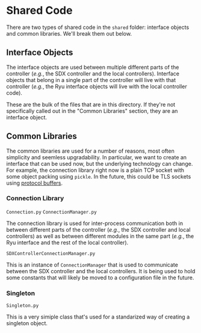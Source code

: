 # Shared Code

There are two types of shared code in the `shared` folder: interface objects and common libraries. We'll break them out below.

## Interface Objects

The interface objects are used between multiple different parts of the controller (_e.g._, the SDX controller and the local controllers). Interface objects that belong in a single part of the controller will live with that controller (_e.g._, the Ryu interface objects will live with the local controller code).

These are the bulk of the files that are in this directory. If they're not specifically called out in the "Common Libraries" section, they are an interface object.





## Common Libraries

The common libraries are used for a number of reasons, most often simplicity and seemless upgradability. In particular, we want to create an interface that can be used now, but the underlying technology can change. For example, the connection library right now is a plain TCP socket with some object packing using `pickle`. In the future, this could be TLS sockets using [protocol buffers](https://developers.google.com/protocol-buffers/).

### Connection Library

`Connection.py`
`ConnectionManager.py`

The connection library is used for inter-process communication both in between different parts of the controller (_e.g._, the SDX controller and local controllers) as well as between different modules in the same part (_e.g._, the Ryu interface and the rest of the local controller).


`SDXControllerConnectionManager.py`

This is an instance of `ConnectionManager` that is used to communicate between the SDX controller and the local controllers. It is being used to hold some constants that will likely be moved to a configuration file in the future.



### Singleton

`Singleton.py`

This is a very simiple class that's used for a standarized way of creating a singleton object. 